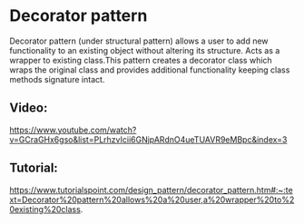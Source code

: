 # Decorator pattern

Decorator pattern (under structural pattern) allows a user to add new functionality to an existing object without altering its structure. Acts as a wrapper to existing class.This pattern creates a decorator class which wraps the original class and provides additional functionality keeping class methods signature intact.

## Video:

https://www.youtube.com/watch?v=GCraGHx6gso&list=PLrhzvIcii6GNjpARdnO4ueTUAVR9eMBpc&index=3

## Tutorial:

https://www.tutorialspoint.com/design_pattern/decorator_pattern.htm#:~:text=Decorator%20pattern%20allows%20a%20user,a%20wrapper%20to%20existing%20class.
